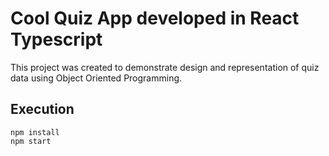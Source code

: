 # Cool Quiz App developed in React Typescript

This project was created to demonstrate design and representation of quiz data using Object Oriented Programming.

## Execution
```
npm install
npm start
```
